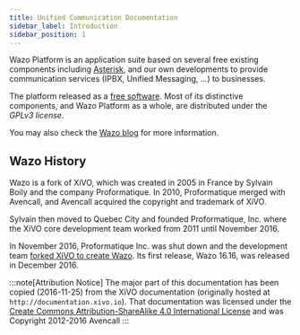 ```yaml
---
title: Unified Communication Documentation
sidebar_label: Introduction
sidebar_position: 1
---
```


Wazo Platform is an application suite based on several free existing components including
[Asterisk](https://www.asterisk.org/), and our own developments to provide communication services
(IPBX, Unified Messaging, ...) to businesses.

The platform released as a [free software](https://www.gnu.org/philosophy/free-sw.html). Most of its distinctive components, and Wazo Platform as a whole, are distributed under the _GPLv3 license_.

You may also check the [Wazo blog](/blog) for more information.

## Wazo History

Wazo is a fork of XiVO, which was created in 2005 in France by Sylvain Boily and the company
Proformatique. In 2010, Proformatique merged with Avencall, and Avencall acquired the copyright and
trademark of XiVO.

Sylvain then moved to Quebec City and founded Proformatique, Inc. where the XiVO core development
team worked from 2011 until November 2016.

In November 2016, Proformatique Inc. was shut down and the development team
[forked XiVO to create Wazo](/blog/introducing-wazo). Its first release, Wazo 16.16, was released in
December 2016.

:::note[Attribution Notice]
The major part of this documentation has been copied (2016-11-25) from the XiVO documentation
(originally hosted at `http://documentation.xivo.io`). That documentation was licensed under the
[Create Commons Attribution-ShareAlike 4.0 International License](https://creativecommons.org/licenses/by-sa/4.0/)
and was Copyright 2012-2016 Avencall
:::

